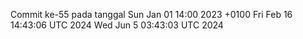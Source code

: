 Commit ke-55 pada tanggal Sun Jan 01 14:00 2023 +0100
Fri Feb 16 14:43:06 UTC 2024
Wed Jun  5 03:43:03 UTC 2024
